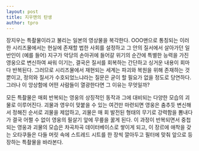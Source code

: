 ```yaml
---
layout: post
title: 지우맨의 탄생
author: tpro
---
```


장지우는 특촬물이라고 불리는 일본의 영상물을 복각한다. OOO맨으로 통칭되는 이러한 시리즈물에서는 현실에 존재할 법한 사회를 설정하고 그 안의 질서에서 살아가던 일반인이 (예를 들어) 지구가 악당의 손아귀에 <!--break-->들어갈 위기의 순간에 특별한 능력을 가진 영웅으로 변신하여 싸워 이기는, 결국은 질서를 회복하는 간단하고 싱거운 내용이 회마다 반복된다. 그러므로 시리즈물에서 재현되는 세계는 파괴와 복원을 위해 존재하는 것 뿐이고, 정의와 질서가 수호되었느냐라는 질문은 굳이 할 필요가 없을 정도로 당연하다. 그러나 이 앙상함에 어떤 사람들이 열광한다면 그 이유는 무엇일까?

모든 특촬물은 매회 반복되는 영웅의 상징적인 동작과 그에 대비되는 다양한 모습의 괴물로 이루어진다. 괴물과 영우이 맞붙을 수 있는 여건만 마련되면 영웅은 춤추듯 변신해서 정해진 순서로 괴물을 제압하고, 괴물은 매 회 발전된 형태의 무기로 강력함을 뽐내다가 결국 어쩔 수 없이 영웅의 필살기 앞에 무릎을 꿇게 된다. 이 과정이 반복되면서 중첩되는 영웅과 괴물의 모습은 차곡차곡 데이터베이스로 쌓이게 되고, 이 장르에 애착을 갖는 오타쿠들은 다들 머릿 속에 스트레드 시트를 한 장씩 깔아두고 필터에 맞춰 앞으로 등장하는 특촬물을 바라본다.